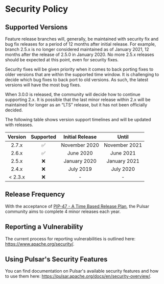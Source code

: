 # Security Policy

## Supported Versions

Feature release branches will, generally, be maintained with security fix and bug fix releases for a period of 12 months
after initial release. For example, branch 2.5.x is no longer considered maintained as of January 2021, 12 months after
the release of 2.5.0 in January 2020. No more 2.5.x releases should be expected at this point, even for security fixes.

Security fixes will be given priority when it comes to back porting fixes to older versions that are within the
supported time window. It is challenging to decide which bug fixes to back port to old versions. As such, the latest
versions will have the most bug fixes.

When 3.0.0 is released, the community will decide how to continue supporting 2.x. It is possible that the last minor
release within 2.x will be maintained for longer as an “LTS” release, but it has not been officially decided.

The following table shows version support timelines and will be updated with releases.

| Version | Supported          | Initial Release | Until         |
|:-------:|:------------------:|:---------------:|:-------------:|
| 2.7.x   | :white_check_mark: | November 2020   | November 2021 |
| 2.6.x   | :white_check_mark: | June 2020       | June 2021     |
| 2.5.x   | :x:                | January 2020    | January 2021  |
| 2.4.x   | :x:                | July 2019       | July 2020     |
| < 2.3.x | :x:                | -               | -             |

## Release Frequency

With the acceptance of [PIP-47 - A Time Based Release Plan](https://github.com/apache/pulsar/wiki/PIP-47%3A-Time-Based-Release-Plan),
the Pulsar community aims to complete 4 minor releases each year.

## Reporting a Vulnerability

The current process for reporting vulnerabilities is outlined here: https://www.apache.org/security/.

## Using Pulsar's Security Features

You can find documentation on Pulsar's available security features and how to use them here: 
https://pulsar.apache.org/docs/en/security-overview/.